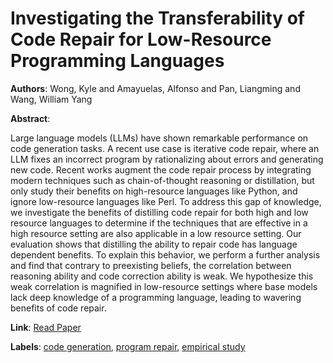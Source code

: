 # Investigating the Transferability of Code Repair for Low-Resource Programming Languages

**Authors**: Wong, Kyle  and      Amayuelas, Alfonso  and      Pan, Liangming  and      Wang, William Yang

**Abstract**:

Large language models (LLMs) have shown remarkable performance on code generation tasks. A recent use case is iterative code repair, where an LLM fixes an incorrect program by rationalizing about errors and generating new code. Recent works augment the code repair process by integrating modern techniques such as chain-of-thought reasoning or distillation, but only study their benefits on high-resource languages like Python, and ignore low-resource languages like Perl. To address this gap of knowledge, we investigate the benefits of distilling code repair for both high and low resource languages to determine if the techniques that are effective in a high resource setting are also applicable in a low resource setting. Our evaluation shows that distilling the ability to repair code has language dependent benefits. To explain this behavior, we perform a further analysis and find that contrary to preexisting beliefs, the correlation between reasoning ability and code correction ability is weak. We hypothesize this weak correlation is magnified in low-resource settings where base models lack deep knowledge of a programming language, leading to wavering benefits of code repair.

**Link**: [Read Paper](https://aclanthology.org/2025.findings-naacl.190/)

**Labels**: [code generation](../../labels/code_generation.md), [program repair](../../labels/program_repair.md), [empirical study](../../labels/empirical_study.md)
